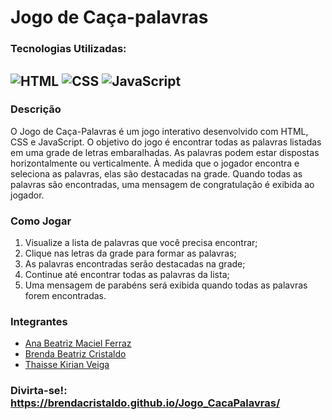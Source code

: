 # Jogo de Caça-palavras

### Tecnologias Utilizadas:
## ![HTML](https://img.shields.io/badge/HTML5-E34F26?style=for-the-badge&logo=html5&logoColor=white) ![CSS](https://img.shields.io/badge/CSS3-1572B6?style=for-the-badge&logo=css3&logoColor=white) ![JavaScript](https://img.shields.io/badge/JavaScript-F7DF1E?style=for-the-badge&logo=javascript&logoColor=black) 

### Descrição
O Jogo de Caça-Palavras é um jogo interativo desenvolvido com HTML, CSS e JavaScript. O objetivo do jogo é encontrar todas as palavras listadas em uma grade de letras embaralhadas. As palavras podem estar dispostas horizontalmente ou verticalmente. À medida que o jogador encontra e seleciona as palavras, elas são destacadas na grade. Quando todas as palavras são encontradas, uma mensagem de congratulação é exibida ao jogador.

### Como Jogar
1. Visualize a lista de palavras que você precisa encontrar;
2. Clique nas letras da grade para formar as palavras;
3. As palavras encontradas serão destacadas na grade;
4. Continue até encontrar todas as palavras da lista;
5. Uma mensagem de parabéns será exibida quando todas as palavras forem encontradas.

### Integrantes
<ul>
  <li><a href="https://github.com/anabmferraz">Ana Beatriz Maciel Ferraz</a></li>
  <li><a href="https://github.com/brendacristaldo">Brenda Beatriz Cristaldo</a></li>
  <li><a href="https://github.com/Thakirian">Thaisse Kirian Veiga</a></li>
</ul>

### Divirta-se!: https://brendacristaldo.github.io/Jogo_CacaPalavras/
